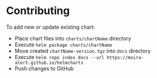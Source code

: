 # Contributing

To add new or update existing chart:

 - Place chart files into `charts/chartName` directory
 - Execute `helm package charts/chartName`
 - Move created `chartName-version.tgz` into `docs` directory
 - Execute `helm repo index docs --url https://moira-alert.github.io/helmcharts`
 - Push changes to GitHub